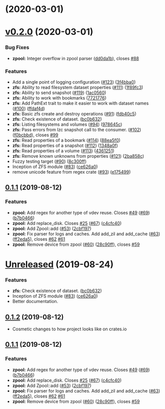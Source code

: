 #  (2020-03-01)

# [v0.2.0](https://github.com/Inner-Heaven/libzetta-rs/compare/v0.1.2...v0.2.0) (2020-03-01)


### Bug Fixes

* **zpool:** Integer overflow in zpool parser ([dd0da1b](https://github.com/Inner-Heaven/libzetta-rs/commit/dd0da1b)), closes [#88](https://github.com/Inner-Heaven/libzetta-rs/issues/88)


### Features

* Add a single point of logging configuration ([#123](https://github.com/Inner-Heaven/libzetta-rs/issues/123)) ([3f4bba0](https://github.com/Inner-Heaven/libzetta-rs/commit/3f4bba0))
* **zfs:** Ability to read filesystem dataset properties ([#111](https://github.com/Inner-Heaven/libzetta-rs/issues/111)) ([1f89fc3](https://github.com/Inner-Heaven/libzetta-rs/commit/1f89fc3))
* **zfs:** Ability to send snapshot ([#119](https://github.com/Inner-Heaven/libzetta-rs/issues/119)) ([1ac0560](https://github.com/Inner-Heaven/libzetta-rs/commit/1ac0560))
* **zfs:** Ability to work with bookmarks ([7721776](https://github.com/Inner-Heaven/libzetta-rs/commit/7721776))
* **zfs:** Add PathExt trait to make it easier to work with dataset names ([#100](https://github.com/Inner-Heaven/libzetta-rs/issues/100)) ([ffdaf4d](https://github.com/Inner-Heaven/libzetta-rs/commit/ffdaf4d))
* **zfs:** Basic zfs create and destroy operations ([#91](https://github.com/Inner-Heaven/libzetta-rs/issues/91)) ([fdb40c5](https://github.com/Inner-Heaven/libzetta-rs/commit/fdb40c5))
* **zfs:** Check existence of dataset. ([bc0b632](https://github.com/Inner-Heaven/libzetta-rs/commit/bc0b632))
* **zfs:** Listing filesystems and volumes ([#94](https://github.com/Inner-Heaven/libzetta-rs/issues/94)) ([978645c](https://github.com/Inner-Heaven/libzetta-rs/commit/978645c))
* **zfs:** Pass errors from lzc snapshot call to the consumer. ([#102](https://github.com/Inner-Heaven/libzetta-rs/issues/102)) ([f0bcbbd](https://github.com/Inner-Heaven/libzetta-rs/commit/f0bcbbd)), closes [#99](https://github.com/Inner-Heaven/libzetta-rs/issues/99)
* **zfs:** Read properties of a bookmark ([#114](https://github.com/Inner-Heaven/libzetta-rs/issues/114)) ([88ea5f0](https://github.com/Inner-Heaven/libzetta-rs/commit/88ea5f0))
* **zfs:** Read properties of a snapshot ([#112](https://github.com/Inner-Heaven/libzetta-rs/issues/112)) ([1348a0f](https://github.com/Inner-Heaven/libzetta-rs/commit/1348a0f))
* **zfs:** Read properties of a volume ([#113](https://github.com/Inner-Heaven/libzetta-rs/issues/113)) ([4361251](https://github.com/Inner-Heaven/libzetta-rs/commit/4361251))
* **zfs:** Remove known unknowns from properties ([#121](https://github.com/Inner-Heaven/libzetta-rs/issues/121)) ([2ba858c](https://github.com/Inner-Heaven/libzetta-rs/commit/2ba858c))
* Fuzzy testing target ([#90](https://github.com/Inner-Heaven/libzetta-rs/issues/90)) ([8c300ff](https://github.com/Inner-Heaven/libzetta-rs/commit/8c300ff))
* Inception of ZFS module ([#83](https://github.com/Inner-Heaven/libzetta-rs/issues/83)) ([ce626a0](https://github.com/Inner-Heaven/libzetta-rs/commit/ce626a0))
* remove unicode feature from regex crate ([#93](https://github.com/Inner-Heaven/libzetta-rs/issues/93)) ([e175499](https://github.com/Inner-Heaven/libzetta-rs/commit/e175499))


## [0.1.1](https://github.com/Inner-Heaven/libzetta-rs/compare/2cbf197...v0.1.1) (2019-08-12)


### Features

* **zpool:** Add regex for another type of vdev reuse. Closes [#49](https://github.com/Inner-Heaven/libzetta-rs/issues/49) ([#69](https://github.com/Inner-Heaven/libzetta-rs/issues/69)) ([b7b0466](https://github.com/Inner-Heaven/libzetta-rs/commit/b7b0466))
* **zpool:** Add replace_disk. Closes [#25](https://github.com/Inner-Heaven/libzetta-rs/issues/25) ([#67](https://github.com/Inner-Heaven/libzetta-rs/issues/67)) ([c4cfc40](https://github.com/Inner-Heaven/libzetta-rs/commit/c4cfc40))
* **zpool:** Add Zpool::add ([#53](https://github.com/Inner-Heaven/libzetta-rs/issues/53)) ([2cbf197](https://github.com/Inner-Heaven/libzetta-rs/commit/2cbf197))
* **zpool:** Fix parser for logs and caches. Add add_zil and add_cache ([#63](https://github.com/Inner-Heaven/libzetta-rs/issues/63)) ([ff2eda5](https://github.com/Inner-Heaven/libzetta-rs/commit/ff2eda5)), closes [#62](https://github.com/Inner-Heaven/libzetta-rs/issues/62) [#61](https://github.com/Inner-Heaven/libzetta-rs/issues/61)
* **zpool:** Remove device from zpool ([#60](https://github.com/Inner-Heaven/libzetta-rs/issues/60)) ([28c90ff](https://github.com/Inner-Heaven/libzetta-rs/commit/28c90ff)), closes [#59](https://github.com/Inner-Heaven/libzetta-rs/issues/59)



# [Unreleased](https://github.com/Inner-Heaven/libzetta-rs/compare/v0.1.2...v) (2019-08-24)


### Features

* **zfs:** Check existence of dataset. ([bc0b632](https://github.com/Inner-Heaven/libzetta-rs/commit/bc0b632))
* Inception of ZFS module ([#83](https://github.com/Inner-Heaven/libzetta-rs/issues/83)) ([ce626a0](https://github.com/Inner-Heaven/libzetta-rs/commit/ce626a0))
* Better documentation.


## [0.1.2](https://github.com/Inner-Heaven/libzetta-rs/compare/v0.1.1...v0.1.2) (2019-08-12)

 * Cosmetic changes to how project looks like on crates.io

## [0.1.1](https://github.com/Inner-Heaven/libzetta-rs/compare/2cbf197...v0.1.1) (2019-08-12)


### Features

* **zpool:** Add regex for another type of vdev reuse. Closes [#49](https://github.com/Inner-Heaven/libzetta-rs/issues/49) ([#69](https://github.com/Inner-Heaven/libzetta-rs/issues/69)) ([b7b0466](https://github.com/Inner-Heaven/libzetta-rs/commit/b7b0466))
* **zpool:** Add replace_disk. Closes [#25](https://github.com/Inner-Heaven/libzetta-rs/issues/25) ([#67](https://github.com/Inner-Heaven/libzetta-rs/issues/67)) ([c4cfc40](https://github.com/Inner-Heaven/libzetta-rs/commit/c4cfc40))
* **zpool:** Add Zpool::add ([#53](https://github.com/Inner-Heaven/libzetta-rs/issues/53)) ([2cbf197](https://github.com/Inner-Heaven/libzetta-rs/commit/2cbf197))
* **zpool:** Fix parser for logs and caches. Add add_zil and add_cache ([#63](https://github.com/Inner-Heaven/libzetta-rs/issues/63)) ([ff2eda5](https://github.com/Inner-Heaven/libzetta-rs/commit/ff2eda5)), closes [#62](https://github.com/Inner-Heaven/libzetta-rs/issues/62) [#61](https://github.com/Inner-Heaven/libzetta-rs/issues/61)
* **zpool:** Remove device from zpool ([#60](https://github.com/Inner-Heaven/libzetta-rs/issues/60)) ([28c90ff](https://github.com/Inner-Heaven/libzetta-rs/commit/28c90ff)), closes [#59](https://github.com/Inner-Heaven/libzetta-rs/issues/59)
